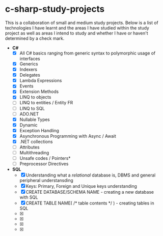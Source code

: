 # c-sharp-study-projects
This is a collaboration of small and medium study projects. Below is a list of technologies I have learnt and the areas I have studied within the study project as well as areas I intend to study and whether I have or haven't determined by a check mark.

- **C#**
  - [x] All C# basics ranging from generic syntax to polymorphic usage of interfaces
  - [x] Generics
  - [x] Indexers
  - [x] Delegates
  - [x] Lambda Expressions
  - [x] Events
  - [x] Extension Methods
  - [x] LINQ to objects
  - [ ] LINQ to entities / Entity FR
  - [ ] LINQ to SQL
  - [ ] ADO.NET 
  - [x] Nullable Types
  - [x] Dynamic
  - [x] Exception Handling
  - [x] Asynchronous Programming with Async / Await 
  - [x] .NET collections
  - [ ] Attributes
  - [ ] Multithreading
  - [ ] Unsafe codes / Pointers*
  - [ ] Preprocessor Directives
  
- **SQL**
  - [x] Understanding what a *relational* database is, DBMS and general peripheral understansding
  - [x] Keys: Primary, Foreign and Unique keys understanding
  - [x] CREATE DATABASE/SCHEMA NAME - creating a new database with SQL
  - [x] CREATE TABLE NAME( /* table contents */ ) - creating tables in SQL
  - [x]
  - [x]
  - [x]
  - [x]
